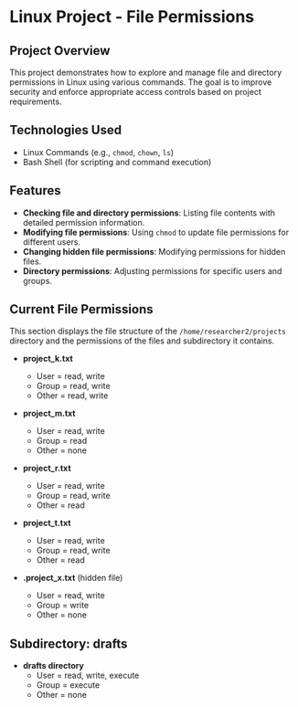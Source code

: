 # Linux Project - File Permissions

## Project Overview
This project demonstrates how to explore and manage file and directory permissions in Linux using various commands. The goal is to improve security and enforce appropriate access controls based on project requirements.

## Technologies Used
- Linux Commands (e.g., `chmod`, `chown`, `ls`)
- Bash Shell (for scripting and command execution)

## Features
- **Checking file and directory permissions**: Listing file contents with detailed permission information.
- **Modifying file permissions**: Using `chmod` to update file permissions for different users.
- **Changing hidden file permissions**: Modifying permissions for hidden files.
- **Directory permissions**: Adjusting permissions for specific users and groups.

## Current File Permissions
This section displays the file structure of the `/home/researcher2/projects` directory and the permissions of the files and subdirectory it contains.

- **project_k.txt**  
  - User = read, write  
  - Group = read, write  
  - Other = read, write

- **project_m.txt**  
  - User = read, write  
  - Group = read  
  - Other = none

- **project_r.txt**  
  - User = read, write  
  - Group = read, write  
  - Other = read

- **project_t.txt**  
  - User = read, write  
  - Group = read, write  
  - Other = read

- **.project_x.txt** (hidden file)  
  - User = read, write  
  - Group = write  
  - Other = none

## Subdirectory: drafts
- **drafts directory**  
  - User = read, write, execute  
  - Group = execute  
  - Other = none
